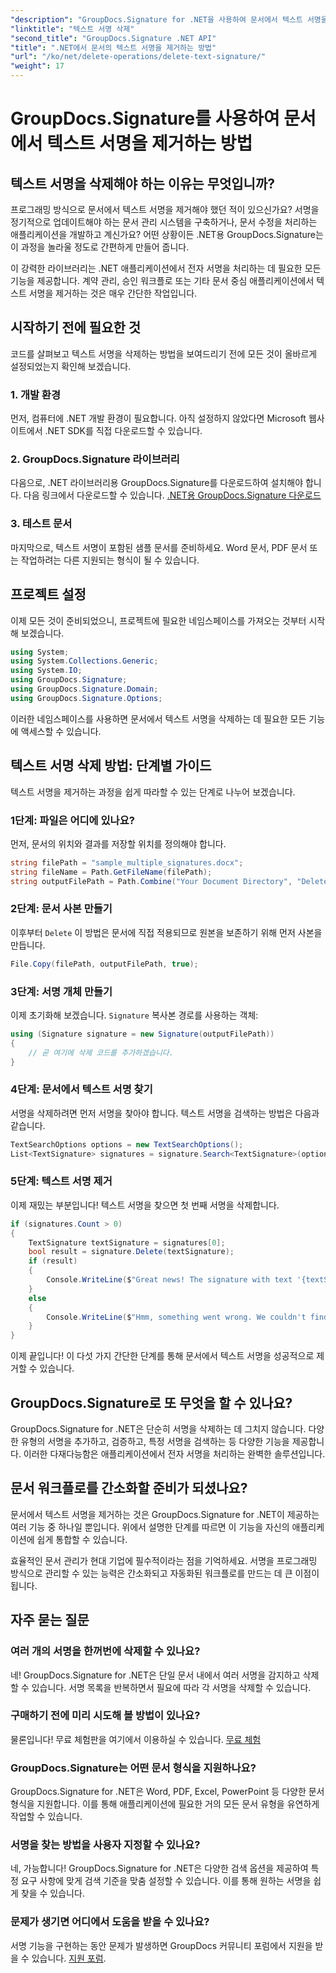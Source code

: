 ```yaml
---
"description": "GroupDocs.Signature for .NET을 사용하여 문서에서 텍스트 서명을 쉽게 삭제하는 방법을 알아보세요. 문서 워크플로우를 간소화하는 데 적합합니다."
"linktitle": "텍스트 서명 삭제"
"second_title": "GroupDocs.Signature .NET API"
"title": ".NET에서 문서의 텍스트 서명을 제거하는 방법"
"url": "/ko/net/delete-operations/delete-text-signature/"
"weight": 17
---
```


# GroupDocs.Signature를 사용하여 문서에서 텍스트 서명을 제거하는 방법

## 텍스트 서명을 삭제해야 하는 이유는 무엇입니까?

프로그래밍 방식으로 문서에서 텍스트 서명을 제거해야 했던 적이 있으신가요? 서명을 정기적으로 업데이트해야 하는 문서 관리 시스템을 구축하거나, 문서 수정을 처리하는 애플리케이션을 개발하고 계신가요? 어떤 상황이든 .NET용 GroupDocs.Signature는 이 과정을 놀라울 정도로 간편하게 만들어 줍니다.

이 강력한 라이브러리는 .NET 애플리케이션에서 전자 서명을 처리하는 데 필요한 모든 기능을 제공합니다. 계약 관리, 승인 워크플로 또는 기타 문서 중심 애플리케이션에서 텍스트 서명을 제거하는 것은 매우 간단한 작업입니다.

## 시작하기 전에 필요한 것

코드를 살펴보고 텍스트 서명을 삭제하는 방법을 보여드리기 전에 모든 것이 올바르게 설정되었는지 확인해 보겠습니다.

### 1. 개발 환경

먼저, 컴퓨터에 .NET 개발 환경이 필요합니다. 아직 설정하지 않았다면 Microsoft 웹사이트에서 .NET SDK를 직접 다운로드할 수 있습니다.

### 2. GroupDocs.Signature 라이브러리

다음으로, .NET 라이브러리용 GroupDocs.Signature를 다운로드하여 설치해야 합니다. 다음 링크에서 다운로드할 수 있습니다. [.NET용 GroupDocs.Signature 다운로드](https://releases.groupdocs.com/signature/net/)

### 3. 테스트 문서

마지막으로, 텍스트 서명이 포함된 샘플 문서를 준비하세요. Word 문서, PDF 문서 또는 작업하려는 다른 지원되는 형식이 될 수 있습니다.

## 프로젝트 설정

이제 모든 것이 준비되었으니, 프로젝트에 필요한 네임스페이스를 가져오는 것부터 시작해 보겠습니다.

```csharp
using System;
using System.Collections.Generic;
using System.IO;
using GroupDocs.Signature;
using GroupDocs.Signature.Domain;
using GroupDocs.Signature.Options;
```

이러한 네임스페이스를 사용하면 문서에서 텍스트 서명을 삭제하는 데 필요한 모든 기능에 액세스할 수 있습니다.

## 텍스트 서명 삭제 방법: 단계별 가이드

텍스트 서명을 제거하는 과정을 쉽게 따라할 수 있는 단계로 나누어 보겠습니다.

### 1단계: 파일은 어디에 있나요?

먼저, 문서의 위치와 결과를 저장할 위치를 정의해야 합니다.

```csharp
string filePath = "sample_multiple_signatures.docx";
string fileName = Path.GetFileName(filePath);
string outputFilePath = Path.Combine("Your Document Directory", "DeleteText", fileName);
```

### 2단계: 문서 사본 만들기

이후부터 `Delete` 이 방법은 문서에 직접 적용되므로 원본을 보존하기 위해 먼저 사본을 만듭니다.

```csharp
File.Copy(filePath, outputFilePath, true);
```

### 3단계: 서명 개체 만들기

이제 초기화해 보겠습니다. `Signature` 복사본 경로를 사용하는 객체:

```csharp
using (Signature signature = new Signature(outputFilePath))
{
    // 곧 여기에 삭제 코드를 추가하겠습니다.
}
```

### 4단계: 문서에서 텍스트 서명 찾기

서명을 삭제하려면 먼저 서명을 찾아야 합니다. 텍스트 서명을 검색하는 방법은 다음과 같습니다.

```csharp
TextSearchOptions options = new TextSearchOptions();
List<TextSignature> signatures = signature.Search<TextSignature>(options);
```

### 5단계: 텍스트 서명 제거

이제 재밌는 부분입니다! 텍스트 서명을 찾으면 첫 번째 서명을 삭제합니다.

```csharp
if (signatures.Count > 0)
{
    TextSignature textSignature = signatures[0];
    bool result = signature.Delete(textSignature);
    if (result)
    {
        Console.WriteLine($"Great news! The signature with text '{textSignature.Text}' was successfully deleted from '{fileName}'.");
    }
    else
    {
        Console.WriteLine($"Hmm, something went wrong. We couldn't find a signature with text '{textSignature.Text}' to delete.");
    }
}
```

이제 끝입니다! 이 다섯 가지 간단한 단계를 통해 문서에서 텍스트 서명을 성공적으로 제거할 수 있습니다.

## GroupDocs.Signature로 또 무엇을 할 수 있나요?

GroupDocs.Signature for .NET은 단순히 서명을 삭제하는 데 그치지 않습니다. 다양한 유형의 서명을 추가하고, 검증하고, 특정 서명을 검색하는 등 다양한 기능을 제공합니다. 이러한 다재다능함은 애플리케이션에서 전자 서명을 처리하는 완벽한 솔루션입니다.

## 문서 워크플로를 간소화할 준비가 되셨나요?

문서에서 텍스트 서명을 제거하는 것은 GroupDocs.Signature for .NET이 제공하는 여러 기능 중 하나일 뿐입니다. 위에서 설명한 단계를 따르면 이 기능을 자신의 애플리케이션에 쉽게 통합할 수 있습니다.

효율적인 문서 관리가 현대 기업에 필수적이라는 점을 기억하세요. 서명을 프로그래밍 방식으로 관리할 수 있는 능력은 간소화되고 자동화된 워크플로를 만드는 데 큰 이점이 됩니다.

## 자주 묻는 질문

### 여러 개의 서명을 한꺼번에 삭제할 수 있나요?

네! GroupDocs.Signature for .NET은 단일 문서 내에서 여러 서명을 감지하고 삭제할 수 있습니다. 서명 목록을 반복하면서 필요에 따라 각 서명을 삭제할 수 있습니다.

### 구매하기 전에 미리 시도해 볼 방법이 있나요?

물론입니다! 무료 체험판을 여기에서 이용하실 수 있습니다. [무료 체험](https://releases.groupdocs.com/)

### GroupDocs.Signature는 어떤 문서 형식을 지원하나요?

GroupDocs.Signature for .NET은 Word, PDF, Excel, PowerPoint 등 다양한 문서 형식을 지원합니다. 이를 통해 애플리케이션에 필요한 거의 모든 문서 유형을 유연하게 작업할 수 있습니다.

### 서명을 찾는 방법을 사용자 지정할 수 있나요?

네, 가능합니다! GroupDocs.Signature for .NET은 다양한 검색 옵션을 제공하여 특정 요구 사항에 맞게 검색 기준을 맞춤 설정할 수 있습니다. 이를 통해 원하는 서명을 쉽게 찾을 수 있습니다.

### 문제가 생기면 어디에서 도움을 받을 수 있나요?

서명 기능을 구현하는 동안 문제가 발생하면 GroupDocs 커뮤니티 포럼에서 지원을 받을 수 있습니다. [지원 포럼](https://forum.groupdocs.com/c/signature/13).